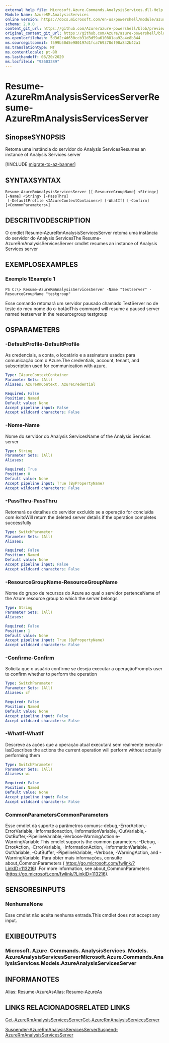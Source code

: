 ```yaml
---
external help file: Microsoft.Azure.Commands.AnalysisServices.dll-Help.xml
Module Name: AzureRM.AnalysisServices
online version: https://docs.microsoft.com/en-us/powershell/module/azurerm.analysisservices/resume-azurermanalysisservicesserver
schema: 2.0.0
content_git_url: https://github.com/Azure/azure-powershell/blob/preview/src/ResourceManager/AnalysisServices/Commands.AnalysisServices/help/Resume-AzureRmAnalysisServicesServer.md
original_content_git_url: https://github.com/Azure/azure-powershell/blob/preview/src/ResourceManager/AnalysisServices/Commands.AnalysisServices/help/Resume-AzureRmAnalysisServicesServer.md
ms.openlocfilehash: 5d3d2c4d630ccb31d3d59a610881aa92a4e8b844
ms.sourcegitcommit: f599b50d5e980197d1fca769378df90a842b42a1
ms.translationtype: MT
ms.contentlocale: pt-BR
ms.lasthandoff: 08/20/2020
ms.locfileid: "93603289"
---
```

# <span data-ttu-id="39b70-101">Resume-AzureRmAnalysisServicesServer</span><span class="sxs-lookup"><span data-stu-id="39b70-101">Resume-AzureRmAnalysisServicesServer</span></span>

## <span data-ttu-id="39b70-102">Sinopse</span><span class="sxs-lookup"><span data-stu-id="39b70-102">SYNOPSIS</span></span>
<span data-ttu-id="39b70-103">Retoma uma instância do servidor do Analysis Services</span><span class="sxs-lookup"><span data-stu-id="39b70-103">Resumes an instance of Analysis Services server</span></span>

[!INCLUDE [migrate-to-az-banner](../../includes/migrate-to-az-banner.md)]

## <span data-ttu-id="39b70-104">SYNTAX</span><span class="sxs-lookup"><span data-stu-id="39b70-104">SYNTAX</span></span>

```
Resume-AzureRmAnalysisServicesServer [[-ResourceGroupName] <String>] [-Name] <String> [-PassThru]
 [-DefaultProfile <IAzureContextContainer>] [-WhatIf] [-Confirm] [<CommonParameters>]
```

## <span data-ttu-id="39b70-105">DESCRITIVO</span><span class="sxs-lookup"><span data-stu-id="39b70-105">DESCRIPTION</span></span>
<span data-ttu-id="39b70-106">O cmdlet Resume-AzureRmAnalysisServicesServer retoma uma instância do servidor do Analysis Services</span><span class="sxs-lookup"><span data-stu-id="39b70-106">The Resume-AzureRmAnalysisServicesServer cmdlet resumes an instance of Analysis Services server</span></span>

## <span data-ttu-id="39b70-107">EXEMPLOS</span><span class="sxs-lookup"><span data-stu-id="39b70-107">EXAMPLES</span></span>

### <span data-ttu-id="39b70-108">Exemplo 1</span><span class="sxs-lookup"><span data-stu-id="39b70-108">Example 1</span></span>
```
PS C:\> Resume-AzureRmAnalysisServicesServer -Name "testserver" -ResourceGroupName "testgroup"
```

<span data-ttu-id="39b70-109">Esse comando retomará um servidor pausado chamado TestServer no de teste do meu nome do o-botão</span><span class="sxs-lookup"><span data-stu-id="39b70-109">This command will resume a paused server named testserver in the resourcegroup testgroup</span></span>

## <span data-ttu-id="39b70-110">OS</span><span class="sxs-lookup"><span data-stu-id="39b70-110">PARAMETERS</span></span>

### <span data-ttu-id="39b70-111">-DefaultProfile</span><span class="sxs-lookup"><span data-stu-id="39b70-111">-DefaultProfile</span></span>
<span data-ttu-id="39b70-112">As credenciais, a conta, o locatário e a assinatura usados para comunicação com o Azure.</span><span class="sxs-lookup"><span data-stu-id="39b70-112">The credentials, account, tenant, and subscription used for communication with azure.</span></span>

```yaml
Type: IAzureContextContainer
Parameter Sets: (All)
Aliases: AzureRmContext, AzureCredential

Required: False
Position: Named
Default value: None
Accept pipeline input: False
Accept wildcard characters: False
```

### <span data-ttu-id="39b70-113">-Nome</span><span class="sxs-lookup"><span data-stu-id="39b70-113">-Name</span></span>
<span data-ttu-id="39b70-114">Nome do servidor do Analysis Services</span><span class="sxs-lookup"><span data-stu-id="39b70-114">Name of the Analysis Services server</span></span>

```yaml
Type: String
Parameter Sets: (All)
Aliases: 

Required: True
Position: 0
Default value: None
Accept pipeline input: True (ByPropertyName)
Accept wildcard characters: False
```

### <span data-ttu-id="39b70-115">-PassThru</span><span class="sxs-lookup"><span data-stu-id="39b70-115">-PassThru</span></span>
<span data-ttu-id="39b70-116">Retornará os detalhes do servidor excluído se a operação for concluída com êxito</span><span class="sxs-lookup"><span data-stu-id="39b70-116">Will return the deleted server details if the operation completes successfully</span></span>

```yaml
Type: SwitchParameter
Parameter Sets: (All)
Aliases: 

Required: False
Position: Named
Default value: None
Accept pipeline input: False
Accept wildcard characters: False
```

### <span data-ttu-id="39b70-117">-ResourceGroupName</span><span class="sxs-lookup"><span data-stu-id="39b70-117">-ResourceGroupName</span></span>
<span data-ttu-id="39b70-118">Nome do grupo de recursos do Azure ao qual o servidor pertence</span><span class="sxs-lookup"><span data-stu-id="39b70-118">Name of the Azure resource group to which the server belongs</span></span>

```yaml
Type: String
Parameter Sets: (All)
Aliases: 

Required: False
Position: 1
Default value: None
Accept pipeline input: True (ByPropertyName)
Accept wildcard characters: False
```

### <span data-ttu-id="39b70-119">-Confirme</span><span class="sxs-lookup"><span data-stu-id="39b70-119">-Confirm</span></span>
<span data-ttu-id="39b70-120">Solicita que o usuário confirme se deseja executar a operação</span><span class="sxs-lookup"><span data-stu-id="39b70-120">Prompts user to confirm whether to perform the operation</span></span>

```yaml
Type: SwitchParameter
Parameter Sets: (All)
Aliases: cf

Required: False
Position: Named
Default value: None
Accept pipeline input: False
Accept wildcard characters: False
```

### <span data-ttu-id="39b70-121">-WhatIf</span><span class="sxs-lookup"><span data-stu-id="39b70-121">-WhatIf</span></span>
<span data-ttu-id="39b70-122">Descreve as ações que a operação atual executará sem realmente executá-las</span><span class="sxs-lookup"><span data-stu-id="39b70-122">Describes the actions the current operation will perform without actually performing them</span></span>

```yaml
Type: SwitchParameter
Parameter Sets: (All)
Aliases: wi

Required: False
Position: Named
Default value: None
Accept pipeline input: False
Accept wildcard characters: False
```

### <span data-ttu-id="39b70-123">CommonParameters</span><span class="sxs-lookup"><span data-stu-id="39b70-123">CommonParameters</span></span>
<span data-ttu-id="39b70-124">Esse cmdlet dá suporte a parâmetros comuns:-debug,-ErrorAction,-ErrorVariable,-Informationaction,-InformationVariable,-OutVariable,-OutBuffer,-PipelineVariable,-Verbose-WarningAction e-WarningVariable.</span><span class="sxs-lookup"><span data-stu-id="39b70-124">This cmdlet supports the common parameters: -Debug, -ErrorAction, -ErrorVariable, -InformationAction, -InformationVariable, -OutVariable, -OutBuffer, -PipelineVariable, -Verbose, -WarningAction, and -WarningVariable.</span></span> <span data-ttu-id="39b70-125">Para obter mais informações, consulte about_CommonParameters ( https://go.microsoft.com/fwlink/?LinkID=113216) .</span><span class="sxs-lookup"><span data-stu-id="39b70-125">For more information, see about_CommonParameters (https://go.microsoft.com/fwlink/?LinkID=113216).</span></span>

## <span data-ttu-id="39b70-126">SENSORES</span><span class="sxs-lookup"><span data-stu-id="39b70-126">INPUTS</span></span>

### <span data-ttu-id="39b70-127">Nenhuma</span><span class="sxs-lookup"><span data-stu-id="39b70-127">None</span></span>
<span data-ttu-id="39b70-128">Esse cmdlet não aceita nenhuma entrada.</span><span class="sxs-lookup"><span data-stu-id="39b70-128">This cmdlet does not accept any input.</span></span>

## <span data-ttu-id="39b70-129">EXIBE</span><span class="sxs-lookup"><span data-stu-id="39b70-129">OUTPUTS</span></span>

### <span data-ttu-id="39b70-130">Microsoft. Azure. Commands. AnalysisServices. Models. AzureAnalysisServicesServer</span><span class="sxs-lookup"><span data-stu-id="39b70-130">Microsoft.Azure.Commands.AnalysisServices.Models.AzureAnalysisServicesServer</span></span>

## <span data-ttu-id="39b70-131">INFORMA</span><span class="sxs-lookup"><span data-stu-id="39b70-131">NOTES</span></span>
<span data-ttu-id="39b70-132">Alias: Resume-AzureAs</span><span class="sxs-lookup"><span data-stu-id="39b70-132">Alias: Resume-AzureAs</span></span>

## <span data-ttu-id="39b70-133">LINKS RELACIONADOS</span><span class="sxs-lookup"><span data-stu-id="39b70-133">RELATED LINKS</span></span>

[<span data-ttu-id="39b70-134">Get-AzureRmAnalysisServicesServer</span><span class="sxs-lookup"><span data-stu-id="39b70-134">Get-AzureRmAnalysisServicesServer</span></span>](./Get-AzureRmAnalysisServicesServer.md)

[<span data-ttu-id="39b70-135">Suspender-AzureRmAnalysisServicesServer</span><span class="sxs-lookup"><span data-stu-id="39b70-135">Suspend-AzureRmAnalysisServicesServer</span></span>](./Suspend-AzureRmAnalysisServicesServer.md)

